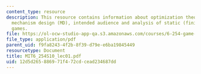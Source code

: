 ```yaml
---
content_type: resource
description: This resource contains information about optimization theory, game theory,
  mechanism design (MD), intended audience and analysis of static (finite and continuous)
  games.
file: https://ol-ocw-studio-app-qa.s3.amazonaws.com/courses/6-254-game-theory-with-engineering-applications-spring-2010/12d5d265886971f472cdcead234687dd_MIT6_254S10_lec01.pdf
file_type: application/pdf
parent_uid: f9fa8243-4f2b-8f39-d79e-e6ba19845449
resourcetype: Document
title: MIT6_254S10_lec01.pdf
uid: 12d5d265-8869-71f4-72cd-cead234687dd
---
```

